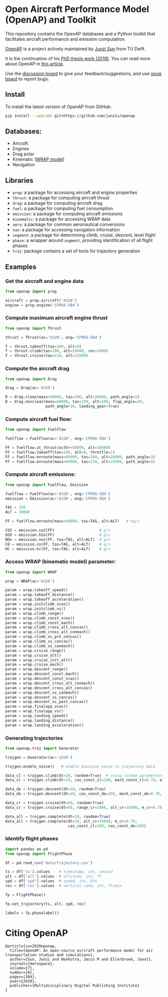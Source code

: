 # Open Aircraft Performance Model (OpenAP) and Toolkit

This repository contains the OpenAP databases and a Python toolkit that facilitates aircraft performance and emission computation.

[OpenAP](https://github.com/junzis/openap) is a project actively maintained by [Junzi Sun](https://junzis.com/) from TU Delft. 

It is the continuation of his [PhD thesis work (2019)](https://doi.org/10.4233/uuid:af94d535-1853-4a6c-8b3f-77c98a52346a). You can read more about OpenAP in [this article](https://www.mdpi.com/2226-4310/7/8/104).

Use the [discussion board](https://github.com/junzis/openap/discussions) to give your feedback/suggestions, and use [issue board](https://github.com/junzis/openap/issues) to report bugs.


## Install

To install the latest version of OpenAP from GitHub:

```sh
pip install --upgrade git+https://github.com/junzis/openap
```


## Databases:

  - Aircraft
  - Engines
  - Drag polar
  - Kinematic ([WRAP model](https://github.com/junzis/wrap))
  - Navigation


## Libraries

  - `prop`: a package for accessing aircraft and engine properties
  - `thrust`: a package for computing aircraft thrust
  - `drag`: a package for computing aircraft drag
  - `fuel`: a package for computing fuel consumption
  - `emission`: a package for computing aircraft emissions
  - `kinematic`: a package for accessing WRAP data
  - `aero`: a package for common aeronautical conversions
  - `nav`: a package for accessing navigation information
  - `segment`: a package for determining climb, cruise, descent, level flight
  - `phase`: a wrapper around `segment`, providing identification of all flight phases
  - `traj`: package contains a set of tools for trajectory generation


## Examples

### Get the aircraft and engine data

```python
from openap import prop

aircraft = prop.aircraft('A320')
engine = prop.engine('CFM56-5B4')
```

### Compute maximum aircraft engine thrust

```python
from openap import Thrust

thrust = Thrust(ac='A320', eng='CFM56-5B4')

T = thrust.takeoff(tas=100, alt=0)
T = thrust.climb(tas=200, alt=20000, roc=1000)
T = thrust.cruise(tas=230, alt=32000)
```

### Compute the aircraft drag

```python
from openap import Drag

drag = Drag(ac='A320')

D = drag.clean(mass=60000, tas=200, alt=20000, path_angle=5)
D = drag.nonclean(mass=60000, tas=150, alt=100, flap_angle=20,
                  path_angle=10, landing_gear=True)
```

### Compute aircraft fuel flow:

```python
from openap import FuelFlow

fuelflow = FuelFlow(ac='A320', eng='CFM56-5B4')

FF = fuelflow.at_thrust(acthr=50000, alt=30000)
FF = fuelflow.takeoff(tas=100, alt=0, throttle=1)
FF = fuelflow.enroute(mass=60000, tas=200, alt=20000, path_angle=3)
FF = fuelflow.enroute(mass=60000, tas=230, alt=32000, path_angle=0)
```

### Compute aircraft emissions:

```python
from openap import FuelFlow, Emission

fuelflow = FuelFlow(ac='A320', eng='CFM56-5B4')
emission = Emission(ac='A320', eng='CFM56-5B4')

TAS = 350
ALT = 30000

FF = fuelflow.enroute(mass=60000, tas=TAS, alt=ALT)   # kg/s

CO2 = emission.co2(FF)                    # g/s
H2O = emission.h2o(FF)                    # g/s
NOx = emission.nox(FF, tas=TAS, alt=ALT)  # g/s
CO = emission.co(FF, tas=TAS, alt=ALT)    # g/s
HC = emission.hc(FF, tas=TAS, alt=ALT)    # g/s
```


### Access WRAP (kinematic model) parameter:

```python
from openap import WRAP

wrap = WRAP(ac='A320')

param = wrap.takeoff_speed()
param = wrap.takeoff_distance()
param = wrap.takeoff_acceleration()
param = wrap.initclimb_vcas()
param = wrap.initclimb_vs()
param = wrap.climb_range()
param = wrap.climb_const_vcas()
param = wrap.climb_const_mach()
param = wrap.climb_cross_alt_concas()
param = wrap.climb_cross_alt_conmach()
param = wrap.climb_vs_pre_concas()
param = wrap.climb_vs_concas()
param = wrap.climb_vs_conmach()
param = wrap.cruise_range()
param = wrap.cruise_alt()
param = wrap.cruise_init_alt()
param = wrap.cruise_mach()
param = wrap.descent_range()
param = wrap.descent_const_mach()
param = wrap.descent_const_vcas()
param = wrap.descent_cross_alt_conmach()
param = wrap.descent_cross_alt_concas()
param = wrap.descent_vs_conmach()
param = wrap.descent_vs_concas()
param = wrap.descent_vs_post_concas()
param = wrap.finalapp_vcas()
param = wrap.finalapp_vs()
param = wrap.landing_speed()
param = wrap.landing_distance()
param = wrap.landing_acceleration()
```

### Generating trajectories


```python
from openap.traj import Generator

trajgen = Generator(ac='a320')

trajgen.enable_noise()   # enable Gaussian noise in trajectory data

data_cl = trajgen.climb(dt=10, random=True)  # using random paramerters
data_cl = trajgen.climb(dt=10, cas_const_cl=280, mach_const_cl=0.78, alt_cr=35000)

data_de = trajgen.descent(dt=10, random=True)
data_de = trajgen.descent(dt=10, cas_const_de=280, mach_const_de=0.78, alt_cr=35000)

data_cr = trajgen.cruise(dt=60, random=True)
data_cr = trajgen.cruise(dt=60, range_cr=2000, alt_cr=35000, m_cr=0.78)

data_all = trajgen.complete(dt=10, random=True)
data_all = trajgen.complete(dt=10, alt_cr=35000, m_cr=0.78,
                            cas_const_cl=260, cas_const_de=260)
```

### Identify flight phases

```python
import pandas as pd
from openap import FlightPhase

df = pd.read_csv('data/trajectory.csv')

ts = df['ts'].values    # timestamp, int, second
alt = df['alt'].values  # altitude, int, ft
spd = df['spd'].values  # speed, int, kts
roc = df['roc'].values  # vertical rate, int, ft/min

fp = FlightPhase()

fp.set_trajectory(ts, alt, spd, roc)

labels = fp.phaselabel()
```

# Citing OpenAP

```
@article{sun2020openap,
  title={OpenAP: An open-source aircraft performance model for air transportation studies and simulations},
  author={Sun, Junzi and Hoekstra, Jacco M and Ellerbroek, Joost},
  journal={Aerospace},
  volume={7},
  number={8},
  pages={104},
  year={2020},
  publisher={Multidisciplinary Digital Publishing Institute}
}
```
